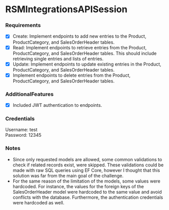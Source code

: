 # RSMIntegrationsAPISession
### Requirements
- [x] Create: Implement endpoints to add new entries to the Product, ProductCategory, 
and SalesOrderHeader tables.
- [x] Read: Implement endpoints to retrieve entries from the Product, ProductCategory, 
and SalesOrderHeader tables. This should include retrieving single entries and lists of 
entries.
- [x] Update: Implement endpoints to update existing entries in the Product, ProductCategory, 
and SalesOrderHeader tables.
- [x] Implement endpoints to delete entries from the Product, ProductCategory, 
and SalesOrderHeader tables.

### AdditionalFeatures
- [x] Included JWT authentication to endpoints.

### Credentials
Username: test
<br/>
Password: 12345

### Notes
- Since only requested models are allowed, some common validations to check if related records exist, were skipped.
These validations could be made with raw SQL queries using EF Core, however I thought that this solution was far from the main goal of the challenge.
- For the same reason of the limitation of the models, some values were hardcoded. For instance, the values for the foreign keys of the
SalesOrderHeader model were hardcoded to the same value and avoid conflicts with the database. Furthermore, the authentication credentials
were hardcoded as well.

